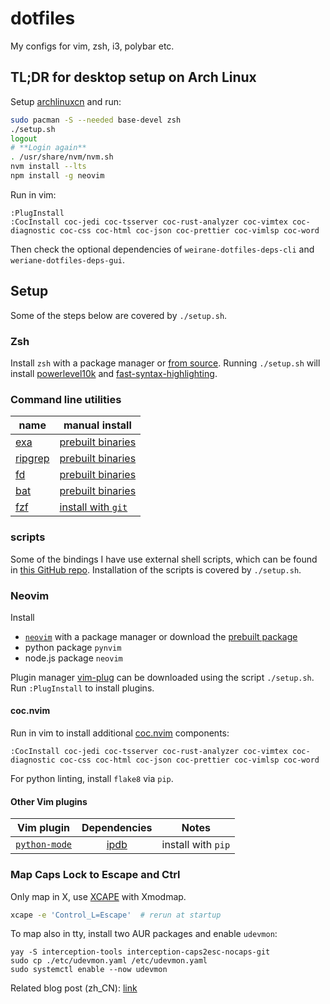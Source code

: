 # dotfiles

My configs for vim, zsh, i3, polybar etc.

## TL;DR for desktop setup on Arch Linux

Setup [archlinuxcn] and run:

```sh
sudo pacman -S --needed base-devel zsh
./setup.sh
logout
# **Login again**
. /usr/share/nvm/nvm.sh
nvm install --lts
npm install -g neovim
```

Run in vim:

```
:PlugInstall
:CocInstall coc-jedi coc-tsserver coc-rust-analyzer coc-vimtex coc-diagnostic coc-css coc-html coc-json coc-prettier coc-vimlsp coc-word
```

Then check the optional dependencies of `weirane-dotfiles-deps-cli` and
`weriane-dotfiles-deps-gui`.

[archlinuxcn]: https://lug.ustc.edu.cn/wiki/mirrors/help/archlinuxcn

## Setup

Some of the steps below are covered by `./setup.sh`.

### Zsh

Install `zsh` with a package manager or [from source][zsh-src]. Running
`./setup.sh` will install [powerlevel10k] and [fast-syntax-highlighting].

[zsh-src]: https://github.com/zsh-users/zsh/blob/master/INSTALL
[oh-my-zsh]: https://github.com/robbyrussell/oh-my-zsh
[powerlevel10k]: https://github.com/romkatv/powerlevel10k
[fast-syntax-highlighting]: https://github.com/zdharma/fast-syntax-highlighting

### Command line utilities

| name      | manual install                |
|-----------|-------------------------------|
| [exa]     | [prebuilt binaries][exa-bin]  |
| [ripgrep] | [prebuilt binaries][rg-bin]   |
| [fd]      | [prebuilt binaries][fd-bin]   |
| [bat]     | [prebuilt binaries][bat-rel]  |
| [fzf]     | [install with `git`][fzf-git] |

[exa]: https://github.com/ogham/exa
[exa-bin]: https://github.com/ogham/exa/releases
[ripgrep]: https://github.com/BurntSushi/ripgrep
[rg-bin]: https://github.com/BurntSushi/ripgrep/releases
[fd]: https://github.com/sharkdp/fd
[fd-bin]: https://github.com/sharkdp/fd/releases
[bat]: https://github.com/sharkdp/bat
[bat-rel]: https://github.com/sharkdp/bat/releases
[fzf]: https://github.com/junegunn/fzf
[fzf-git]: https://github.com/junegunn/fzf#using-git

### scripts

Some of the bindings I have use external shell scripts, which can be found in
[this GitHub repo][scripts-repo]. Installation of the scripts is covered by
`./setup.sh`.

[scripts-repo]: https://github.com/weirane/scripts

### Neovim

Install

- [`neovim`][nvim] with a package manager or download the [prebuilt package][nvim-bin]
- python package `pynvim`
- node.js package `neovim`

Plugin manager [vim-plug] can be downloaded using the script `./setup.sh`. Run
`:PlugInstall` to install plugins.

[nvim]: https://github.com/neovim/neovim
[nvim-bin]: https://github.com/neovim/neovim/releases
[vim-plug]: https://github.com/junegunn/vim-plug

#### coc.nvim

Run in vim to install additional [coc.nvim] components:

    :CocInstall coc-jedi coc-tsserver coc-rust-analyzer coc-vimtex coc-diagnostic coc-css coc-html coc-json coc-prettier coc-vimlsp coc-word

For python linting, install `flake8` via `pip`.

[coc.nvim]: https://github.com/neoclide/coc.nvim

#### Other Vim plugins

| Vim plugin      | Dependencies | Notes              |
|:---------------:|:------------:|:------------------:|
| [`python-mode`] | [ipdb]       | install with `pip` |


[`python-mode`]: https://github.com/python-mode/python-mode
[ipdb]: https://pypi.org/project/ipdb/
[`vim-autopep8`]: https://github.com/tell-k/vim-autopep8
[autopep8]: https://github.com/hhatto/autopep8#installation
[`vim-clang-format`]: https://github.com/rhysd/vim-clang-format

### Map Caps Lock to Escape and Ctrl

Only map in X, use [XCAPE] with Xmodmap.

```bash
xcape -e 'Control_L=Escape'  # rerun at startup
```

To map also in tty, install two AUR packages and enable `udevmon`:

    yay -S interception-tools interception-caps2esc-nocaps-git
    sudo cp ./etc/udevmon.yaml /etc/udevmon.yaml
    sudo systemctl enable --now udevmon

Related blog post (zh_CN): [link][blog-caps]

[XCAPE]: https://github.com/alols/xcape
[blog-caps]: https://weirane.github.io/2020/04/map-capslock-to-esc-and-ctrl.html
